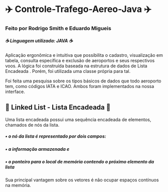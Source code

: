 # ✈️ Controle-Trafego-Aereo-Java ✈️
### Feito por Rodrigo Smith e Eduardo Migueis
##### ☕ Linguagem utilizada: JAVA ☕

Aplicação ergonômica e intuitiva que possibilita o cadastro, visualização em tabela, consulta específica e exclusão de aeroportos e seus respectivos voos. A lógica foi construída baseada na estrutura de dados de Lista Encadeada <Linked List>. Porém, foi utilizada uma classe própria para tal.
  
Foi feita uma pesquisa sobre os tipos básicos de dados que todo aeroporto tem, como códigos IATA e ICAO. Ambos foram implementados na nossa interface.
  
## 📑 Linked List - Lista Encadeada 📑

Uma lista encadeada possui uma sequência encadeada de elementos, chamados de nós da lista.
##### • o nó da lista é representado por dois campos:
#####   • a informação armazenada e
#####   • o ponteiro para o local de memória contendo o próximo elemento da lista
  
Sua principal vantagem sobre os vetores é não ocupar espaços contínuos na memória.

